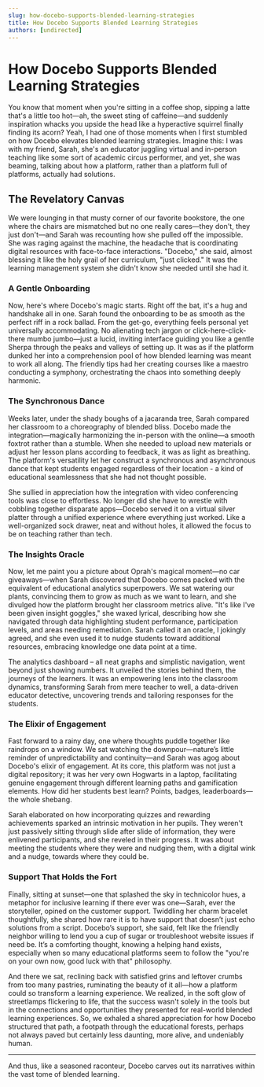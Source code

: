 ```yaml
---
slug: how-docebo-supports-blended-learning-strategies
title: How Docebo Supports Blended Learning Strategies
authors: [undirected]
---
```



# How Docebo Supports Blended Learning Strategies

You know that moment when you're sitting in a coffee shop, sipping a latte that's a little too hot—ah, the sweet sting of caffeine—and suddenly inspiration whacks you upside the head like a hyperactive squirrel finally finding its acorn? Yeah, I had one of those moments when I first stumbled on how Docebo elevates blended learning strategies. Imagine this: I was with my friend, Sarah, she's an educator juggling virtual and in-person teaching like some sort of academic circus performer, and yet, she was beaming, talking about how a platform, rather than a platform full of platforms, actually had solutions.

## The Revelatory Canvas

We were lounging in that musty corner of our favorite bookstore, the one where the chairs are mismatched but no one really cares—they don't, they just don't—and Sarah was recounting how she pulled off the impossible. She was raging against the machine, the headache that is coordinating digital resources with face-to-face interactions. "Docebo," she said, almost blessing it like the holy grail of her curriculum, "just clicked." It was the learning management system she didn't know she needed until she had it.

### A Gentle Onboarding

Now, here's where Docebo's magic starts. Right off the bat, it's a hug and handshake all in one. Sarah found the onboarding to be as smooth as the perfect riff in a rock ballad. From the get-go, everything feels personal yet universally accommodating. No alienating tech jargon or click-here-click-there mumbo jumbo—just a lucid, inviting interface guiding you like a gentle Sherpa through the peaks and valleys of setting up. It was as if the platform dunked her into a comprehension pool of how blended learning was meant to work all along. The friendly tips had her creating courses like a maestro conducting a symphony, orchestrating the chaos into something deeply harmonic.

### The Synchronous Dance

Weeks later, under the shady boughs of a jacaranda tree, Sarah compared her classroom to a choreography of blended bliss. Docebo made the integration—magically harmonizing the in-person with the online—a smooth foxtrot rather than a stumble. When she needed to upload new materials or adjust her lesson plans according to feedback, it was as light as breathing. The platform's versatility let her construct a synchronous and asynchronous dance that kept students engaged regardless of their location - a kind of educational seamlessness that she had not thought possible.

She sullied in appreciation how the integration with video conferencing tools was close to effortless. No longer did she have to wrestle with cobbling together disparate apps—Docebo served it on a virtual silver platter through a unified experience where everything just worked. Like a well-organized sock drawer, neat and without holes, it allowed the focus to be on teaching rather than tech.

### The Insights Oracle 

Now, let me paint you a picture about Oprah's magical moment—no car giveaways—when Sarah discovered that Docebo comes packed with the equivalent of educational analytics superpowers. We sat watering our plants, convincing them to grow as much as we want to learn, and she divulged how the platform brought her classroom metrics alive. "It's like I've been given insight goggles," she waxed lyrical, describing how she navigated through data highlighting student performance, participation levels, and areas needing remediation. Sarah called it an oracle, I jokingly agreed, and she even used it to nudge students toward additional resources, embracing knowledge one data point at a time.

The analytics dashboard – all neat graphs and simplistic navigation, went beyond just showing numbers. It unveiled the stories behind them, the journeys of the learners. It was an empowering lens into the classroom dynamics, transforming Sarah from mere teacher to well, a data-driven educator detective, uncovering trends and tailoring responses for the students.

### The Elixir of Engagement

Fast forward to a rainy day, one where thoughts puddle together like raindrops on a window. We sat watching the downpour—nature’s little reminder of unpredictability and continuity—and Sarah was agog about Docebo's elixir of engagement. At its core, this platform was not just a digital repository; it was her very own Hogwarts in a laptop, facilitating genuine engagement through different learning paths and gamification elements. How did her students best learn? Points, badges, leaderboards—the whole shebang. 

Sarah elaborated on how incorporating quizzes and rewarding achievements sparked an intrinsic motivation in her pupils. They weren't just passively sitting through slide after slide of information, they were enlivened participants, and she reveled in their progress. It was about meeting the students where they were and nudging them, with a digital wink and a nudge, towards where they could be.

### Support That Holds the Fort

Finally, sitting at sunset—one that splashed the sky in technicolor hues, a metaphor for inclusive learning if there ever was one—Sarah, ever the storyteller, opined on the customer support. Twiddling her charm bracelet thoughtfully, she shared how rare it is to have support that doesn’t just echo solutions from a script. Docebo’s support, she said, felt like the friendly neighbor willing to lend you a cup of sugar or troubleshoot website issues if need be. It’s a comforting thought, knowing a helping hand exists, especially when so many educational platforms seem to follow the "you're on your own now, good luck with that" philosophy.

And there we sat, reclining back with satisfied grins and leftover crumbs from too many pastries, ruminating the beauty of it all—how a platform could so transform a learning experience. We realized, in the soft glow of streetlamps flickering to life, that the success wasn't solely in the tools but in the connections and opportunities they presented for real-world blended learning experiences. So, we exhaled a shared appreciation for how Docebo structured that path, a footpath through the educational forests, perhaps not always paved but certainly less daunting, more alive, and undeniably human.

---  

And thus, like a seasoned raconteur, Docebo carves out its narratives within the vast tome of blended learning.